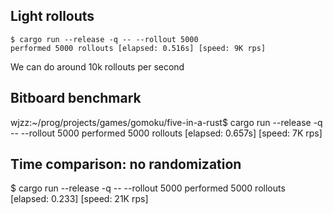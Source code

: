 ## Light rollouts

```
$ cargo run --release -q -- --rollout 5000
performed 5000 rollouts [elapsed: 0.516s] [speed: 9K rps]
```

We can do around 10k rollouts per second

## Bitboard benchmark

wjzz:~/prog/projects/games/gomoku/five-in-a-rust$ cargo run --release -q -- --rollout 5000
performed 5000 rollouts [elapsed: 0.657s] [speed: 7K rps]

## Time comparison: no randomization

$ cargo run --release -q -- --rollout 5000
performed 5000 rollouts [elapsed: 0.233] [speed: 21K rps]
